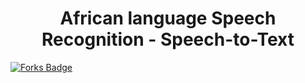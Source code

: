 <h1 align="center">African language Speech Recognition - Speech-to-Text </h1>
<div>
<a href="https://github.com/Abel-Blue/pharmaceutical-sales-prediction/network/members"><img src="https://img.shields.io/github/forks/Abel-Blue/pharmaceutical-sales-prediction" alt="Forks Badge"/></a>